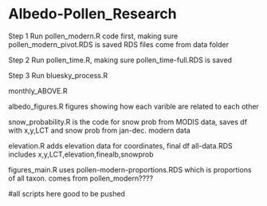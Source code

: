 # Albedo-Pollen_Research

Step 1
Run pollen_modern.R code first, making sure pollen_modern_pivot.RDS is saved
  RDS files come from data folder
  
Step 2
Run pollen_time.R, making sure pollen_time-full.RDS is saved 

Step 3
Run bluesky_process.R


monthly_ABOVE.R



albedo_figures.R
  figures showing how each varible are related to each other 

snow_probability.R is the code for snow prob from MODIS data, saves df with x,y,LCT and snow prob from jan-dec. modern data

  
elevation.R adds elevation data for coordinates, final df all-data.RDS includes x,y,LCT,elevation,finealb,snowprob


figures_main.R uses pollen-modern-proportions.RDS which is proportions of all taxon. comes from pollen_modern????





#all scripts here good to be pushed
